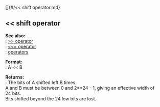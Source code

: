 []{#/&lt;&lt; shift operator.md}    
## \<\< shift operator    
**See also:**    
:   [\>\> operator](/operator/%3e%3e)    
:   [\<\<= operator](/operator/%3c%3c=)    
:   [operators](/operator)    
<!-- -->    
**Format:**    
:   A \<\< B    
<!-- -->    
**Returns:**    
:   The bits of A shifted left B times.    
A and B must be between 0 and 2\*\*24 - 1, giving an effective width of    
24 bits.    
Bits shifted beyond the 24 low bits are lost.  